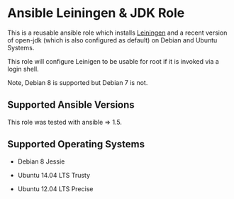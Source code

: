 Ansible Leiningen & JDK Role
============================

This is a reusable ansible role which installs [Leiningen][] and a
recent version of open-jdk (which is also configured as default) on
Debian and Ubuntu Systems.

This role will configure Leinigen to be usable for root if it is
invoked via a login shell.

Note, Debian 8 is supported but Debian 7 is not.

Supported Ansible Versions
--------------------------

This role was tested with ansible => 1.5.

Supported Operating Systems
---------------------------

* Debian 8 Jessie
* Ubuntu 14.04 LTS Trusty
* Ubuntu 12.04 LTS Precise


  [Leiningen]: http://leiningen.org/

